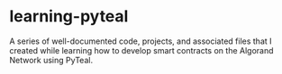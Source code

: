 # learning-pyteal
A series of well-documented code, projects, and associated files that I created while learning how to develop smart contracts on the Algorand Network using PyTeal. 
